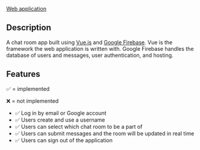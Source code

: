 [Web application](https://vue-chat-c585d.firebaseapp.com/#/login)

## Description

A chat room app built using [Vue.js](vuejs.org) and [Google Firebase](https://firebase.google.com/). Vue is the framework the web application is written with. Google Firebase handles the database of users and messages, user authentication, and hosting.

## Features

✅ = implemented

❌ = not implemented

- ✅ Log in by email or Google account
- ✅ Users create and use a username
- ✅ Users can select which chat room to be a part of
- ✅ Users can submit messages and the room will be updated in real time
- ✅ Users can sign out of the application
